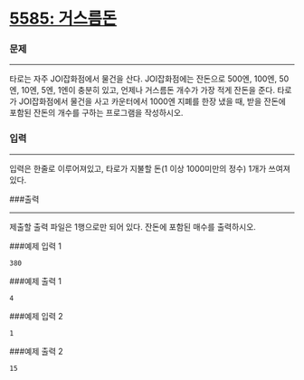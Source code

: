 # [5585: 거스름돈](https://www.acmicpc.net/problem/5585)

### 문제

---

타로는 자주 JOI잡화점에서 물건을 산다. JOI잡화점에는 잔돈으로 500엔, 100엔, 50엔, 10엔, 5엔, 1엔이 충분히 있고, 언제나 거스름돈 개수가 가장 적게 잔돈을 준다. 타로가 JOI잡화점에서 물건을 사고 카운터에서 1000엔 지폐를 한장 냈을 때, 받을 잔돈에 포함된 잔돈의 개수를 구하는 프로그램을 작성하시오.

### 입력

---

입력은 한줄로 이루어져있고, 타로가 지불할 돈(1 이상 1000미만의 정수) 1개가 쓰여져있다.

###출력

---

제출할 출력 파일은 1행으로만 되어 있다. 잔돈에 포함된 매수를 출력하시오.

###예제 입력 1
```
380
```
###예제 출력 1
```
4
```
###예제 입력 2
```
1
```
###예제 출력 2
```
15
```